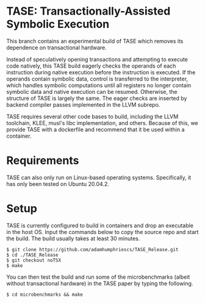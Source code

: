 # TASE: Transactionally-Assisted Symbolic Execution

This branch contains an experimental build of TASE which removes its dependence on transactional hardware.

Instead of speculatively opening transactions and attempting to execute code natively, this TASE build 
eagerly checks the operands of each instruction during native execution before the instruction is executed.
If the operands contain symbolic data, control is transferred to the interpreter, which handles symbolic 
computations until all registers no longer contain symbolic data and native execution can be resumed.  Otherwise,
the structure of TASE is largely the same.  The eager checks are inserted by backend compiler passes implemented in 
the LLVM subrepo.

TASE requires several other code bases to build, including the LLVM toolchain, KLEE, musl's libc implementation, 
and others.  Because of this, we provide TASE with a dockerfile and recommend that it be used within a container.

# Requirements

TASE can also only run on Linux-based operating systems.  Specifically, it has only been tested on Ubuntu 20.04.2.

# Setup

TASE is currently configured to build in containers and drop an executable in the host OS.  Input the commands below to copy the source repo and
start the build.  The build usually takes at least 30 minutes.

```
$ git clone https://github.com/adamhumphriescs/TASE_Release.git
$ cd ./TASE_Release
$ git checkout noTSX
$ make 
```

You can then test the build and run some of the microbenchmarks (albeit without transactional hardware) in the TASE paper by typing the following.
```
$ cd microbenchmarks && make
```

